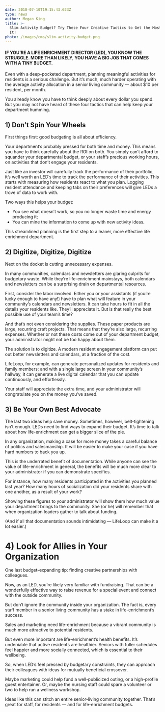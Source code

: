 ```yaml
---
date: 2018-07-10T19:15:43.623Z
type: news
author: Megan King
title: >-
  Slim Activity Budget? Try These Four Creative Tactics to Get the Most Out of
  It!
photo: /images/cms/slim-activity-budget.png
---
```


#### IF YOU’RE A LIFE ENRICHMENT DIRECTOR (LED), YOU KNOW THE STRUGGLE. MORE THAN LIKELY, YOU HAVE A BIG JOB THAT COMES WITH A TINY BUDGET.

Even with a deep-pocketed department, planning meaningful activities for residents is a serious challenge. But it’s much, much harder operating with the average activity allocation in a senior living community — about \$10 per resident, per month.

You already know you have to think deeply about every dollar you spend. But you may not have heard of these four tactics that can help keep your department humming.

## 1) Don’t Spin Your Wheels

First things first: good budgeting is all about efficiency.

Your department’s probably pressed for both time and money. This means you have to think carefully about the ROI on both. You simply can’t afford to squander your departmental budget, or your staff’s precious working hours, on activities that don’t engage your residents.

Just like an investor will carefully track the performance of their portfolio, it’s well worth an LED’s time to track the performance of their activities. This starts with measuring how residents react to what you plan. Logging resident attendance and keeping tabs on their preferences will give LEDs a trove of data to work with.

Two ways this helps your budget:

- You see what doesn’t work, so you no longer waste time and energy producing it;
- You can mine the information to come up with new activity ideas.

This streamlined planning is the first step to a leaner, more effective life enrichment department.

## 2) Digitize, Digitize, Digitize

Next on the docket is cutting unnecessary expenses.

In many communities, calendars and newsletters are glaring culprits for budgetary waste. While they’re life-enrichment mainstays, both calendars and newsletters can be a surprising drain on departmental resources.

First, consider the labor involved. Either you or your assistants (if you’re lucky enough to have any!) have to plan what will feature in your community’s calendars and newsletters. It can take hours to fit in all the details your residents like. They’ll appreciate it. But is that really the best possible use of your team’s time?

And that’s not even considering the supplies. These paper products are large, recurring craft projects. That means that they’re also large, recurring expenses. Whether or not these costs come out of your department budget, your administrator might not be too happy about them.

The solution is to digitize. A modern resident engagement platform can put out better newsletters and calendars, at a fraction of the cost.

LifeLoop, for example, can generate personalized updates for residents and family members; and with a single large screen in your community’s hallway, it can generate a live digital calendar that you can update continuously, and effortlessly.

Your staff will appreciate the extra time, and your administrator will congratulate you on the money you’ve saved.

## 3) Be Your Own Best Advocate

The last two ideas help save money. Sometimes, however, belt-tightening isn’t enough. LEDs need to find ways to expand their budget. It’s time to talk about how life-enrichment can get a bigger slice of the pie.

In any organization, making a case for more money takes a careful balance of politics and salesmanship. It will be easier to make your case if you have hard numbers to back you up.

This is the underrated benefit of documentation. While anyone can see the value of life-enrichment in general, the benefits will be much more clear to your administrator if you can demonstrate specifics.

For instance, how many residents participated in the activities you planned last year? How many hours of socialization did your residents share with one another, as a result of your work?

Showing these figures to your administrator will show them how much value your department brings to the community. She (or he) will remember that when organization leaders gather to talk about funding.

(And if all that documentation sounds intimidating — LifeLoop can make it a lot easier.)

# 4) Look for Allies in Your Organization

One last budget-expanding tip: finding creative partnerships with colleagues.

Now, as an LED, you’re likely very familiar with fundraising. That can be a wonderfully effective way to raise revenue for a special event and connect with the outside community.

But don’t ignore the community inside your organization. The fact is, every staff member in a senior living community has a stake in life-enrichment’s success.

Sales and marketing need life-enrichment because a vibrant community is much more attractive to potential residents.

But even more important are life-enrichment’s health benefits. It’s undeniable that active residents are healthier. Seniors with fuller schedules feel happier and more socially connected, which is essential to their wellbeing.

So, when LED’s feel pressed by budgetary constraints, they can approach their colleagues with ideas for mutually beneficial crossover.

Maybe marketing could help fund a well-publicized outing, or a high-profile guest entertainer. Or, maybe the nursing staff could spare a volunteer or two to help run a wellness workshop.

Ideas like this can stitch an entire senior-living community together. That’s great for staff, for residents — and for life-enrichment budgets.
